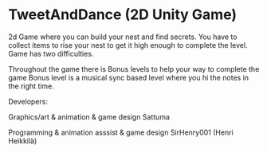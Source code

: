# TweetAndDance (2D Unity Game)
2d Game where you can build your nest and find secrets. You have to collect items
to rise your nest to get it high enough to complete the level. Game has two difficulties.

Throughout the game there is Bonus levels to help your way to complete the game
Bonus level is a musical sync based level where you hi the notes in the right time.

Developers:

Graphics/art & animation & game design
Sattuma

Programming & animation asssist & game design
SirHenry001 (Henri Heikkilä)
